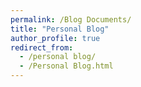 ```yaml
---
permalink: /Blog Documents/
title: "Personal Blog"
author_profile: true
redirect_from: 
  - /personal blog/
  - /Personal Blog.html
---
```

